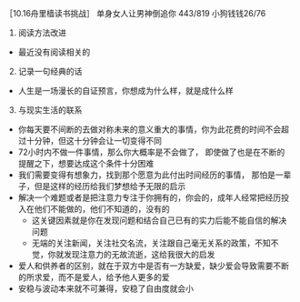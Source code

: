 ［10.16舟里樯读书挑战］
单身女人让男神倒追你 443/819
小狗钱钱26/76
1. 阅读方法改进
- 最近没有阅读相关的
2. 记录一句经典的话
- 人生是一场漫长的自证预言，你想成为什么样，就是成什么样
3. 与现实生活的联系
- 你每天要不间断的去做对称未来的意义重大的事情，你为此花费的时间不会超过十分钟，但这十分钟会让一切变得不同
- 72小时内不做一件事情，那么你大概率是不会做了， 即使做了也是在不断的提醒之下，想要达成这个条件十分困难
- 我们需要变得有想象力，找到那个愿意为此付出时间经历的事情， 那怕是一辈子，但是这样的经历给我们梦想给予无限的启示
- 解决一个难题或者是把注意力专注于你拥有的，你会的，成年人经常把经历投入在他们不能做的，他们不知道的，没有的
	- 这关键因素就是你在发现问题和结合自己已有的实力后能不能自信的解决问题
	- 无端的关注新闻，关注社交名流，关注跟自己毫无关系的政策，不知不觉，你就发现注意力的无故流逝，这给我很大的启发
- 爱人和供养者的区别，就在于双方中是否有一方缺爱，缺少爱会导致需要不断的所求爱，而不是爱人，给予他人更多的爱
- 安稳与波动本来就不可兼得，安稳了自由度就会小
  